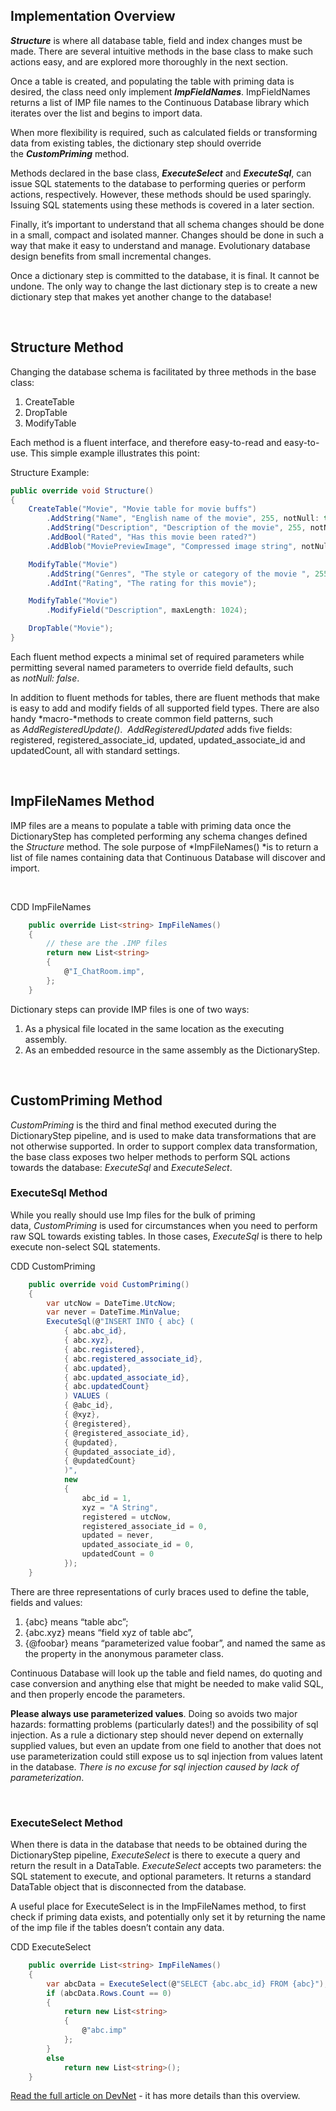 Implementation Overview
-----------------------

***Structure*** is where all database table, field and index changes must be made. There are several intuitive methods in the base class to make such actions easy, and are explored more thoroughly in the next section.

Once a table is created, and populating the table with priming data is desired, the class need only implement ***ImpFieldNames***. ImpFieldNames returns a list of IMP file names to the Continuous Database library which iterates over the list and begins to import data.

When more flexibility is required, such as calculated fields or transforming data from existing tables, the dictionary step should override the ***CustomPriming*** method.

Methods declared in the base class, ***ExecuteSelect*** and ***ExecuteSql***, can issue SQL statements to the database to performing queries or perform actions, respectively. However, these methods should be used sparingly. Issuing SQL statements using these methods is covered in a later section.

Finally, it’s important to understand that all schema changes should be done in a small, compact and isolated manner. Changes should be done in such a way that make it easy to understand and manage. Evolutionary database design benefits from small incremental changes.

Once a dictionary step is committed to the database, it is final. It cannot be undone. The only way to change the last dictionary step is to create a new dictionary step that makes yet another change to the database!

 

Structure Method
----------------

Changing the database schema is facilitated by three methods in the base class:

1.  CreateTable
2.  DropTable
3.  ModifyTable

Each method is a fluent interface, and therefore easy-to-read and easy-to-use. This simple example illustrates this point:

Structure Example:

```cs
public override void Structure()
{
    CreateTable("Movie", "Movie table for movie buffs")
        .AddString("Name", "English name of the movie", 255, notNull: true)
        .AddString("Description", "Description of the movie", 255, notNull: false)
        .AddBool("Rated", "Has this movie been rated?")
        .AddBlob("MoviePreviewImage", "Compressed image string", notNull: false);

    ModifyTable("Movie")
        .AddString("Genres", "The style or category of the movie ", 255)
        .AddInt("Rating", "The rating for this movie");

    ModifyTable("Movie")
        .ModifyField("Description", maxLength: 1024);

    DropTable("Movie");
}
```

Each fluent method expects a minimal set of required parameters while permitting several named parameters to override field defaults, such as *notNull: false*.

In addition to fluent methods for tables, there are fluent methods that make is easy to add and modify fields of all supported field types. There are also handy *macro-*methods to create common field patterns, such as *AddRegisteredUpdate()*. 
*AddRegisteredUpdated* adds five fields: registered, registered\_associate\_id, updated, updated\_associate\_id and updatedCount, all with standard settings.

 

ImpFileNames Method
-------------------

IMP files are a means to populate a table with priming data once the DictionaryStep has completed performing any schema changes defined the *Structure* method. The sole purpose of *ImpFileNames() *is to return a list of file names containing data that Continuous Database will discover and import.

 

CDD ImpFileNames

```cs
    public override List<string> ImpFileNames()
    {
        // these are the .IMP files
        return new List<string>
        {
            @"I_ChatRoom.imp",
        };
    }
```

Dictionary steps can provide IMP files is one of two ways:

1.  As a physical file located in the same location as the executing assembly.
2.  As an embedded resource in the same assembly as the DictionaryStep.

 

CustomPriming Method
--------------------

*CustomPriming* is the third and final method executed during the DictionaryStep pipeline, and is used to make data transformations that are not otherwise supported. In order to support complex data transformation, the base class exposes two helper methods to perform SQL actions towards the database: *ExecuteSql* and *ExecuteSelect*.

### ExecuteSql Method

While you really should use Imp files for the bulk of priming data, *CustomPriming* is used for circumstances when you need to perform raw SQL towards existing tables. In those cases, *ExecuteSql* is there to help execute non-select SQL statements.

CDD CustomPriming

```cs
    public override void CustomPriming()
    {
        var utcNow = DateTime.UtcNow;
        var never = DateTime.MinValue;
        ExecuteSql(@"INSERT INTO { abc} (
            { abc.abc_id},
            { abc.xyz},
            { abc.registered},
            { abc.registered_associate_id},
            { abc.updated},
            { abc.updated_associate_id},
            { abc.updatedCount}
            ) VALUES (
            { @abc_id},
            { @xyz},
            { @registered},
            { @registered_associate_id},
            { @updated},
            { @updated_associate_id},
            { @updatedCount}
            )",
            new
            {
                abc_id = 1,
                xyz = "A String",
                registered = utcNow,
                registered_associate_id = 0,
                updated = never,
                updated_associate_id = 0,
                updatedCount = 0
            });
    }
```

There are three representations of curly braces used to define the table, fields and values:

1.  {abc} means “table abc”;
2.  {abc.xyz} means “field xyz of table abc”,
3.  {@foobar} means “parameterized value foobar”, and named the same as the property in the anonymous parameter class.

Continuous Database will look up the table and field names, do quoting and case conversion and anything else that might be needed to make valid SQL, and then properly encode the parameters.

**Please always use parameterized values**. Doing so avoids two major hazards: formatting problems (particularly dates!) and the possibility of sql injection. As a rule a dictionary step should never depend on externally supplied values, but even an update from one field to another that does not use parameterization could still expose us to sql injection from values latent in the database. *There is no excuse for sql injection caused by lack of parameterization*.

 

### ExecuteSelect Method

When there is data in the database that needs to be obtained during the DictionaryStep pipeline, *ExecuteSelect* is there to execute a query and return the result in a DataTable. *ExecuteSelect* accepts two parameters: the SQL statement to execute, and optional parameters. It returns a standard DataTable object that is disconnected from the database.

A useful place for ExecuteSelect is in the ImpFileNames method, to first check if priming data exists, and potentially only set it by returning the name of the imp file if the tables doesn’t contain any data.

CDD ExecuteSelect

```cs
    public override List<string> ImpFileNames()
    {
        var abcData = ExecuteSelect(@"SELECT {abc.abc_id} FROM {abc}");
        if (abcData.Rows.Count == 0)
        {
            return new List<string>
            {
                @"abc.imp"
            };
        }
        else
            return new List<string>();
    }
```

[Read the full article on DevNet](https://community.superoffice.com/en/content/content/database/continuous-database/) - it has more details than this overview.

